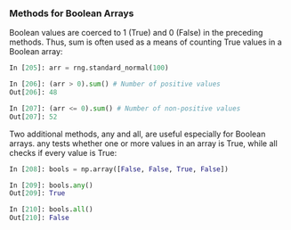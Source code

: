 ### Methods for Boolean Arrays
Boolean values are coerced to 1 (True) and 0 (False) in the preceding methods. Thus,
sum is often used as a means of counting True values in a Boolean array:
```python
In [205]: arr = rng.standard_normal(100)

In [206]: (arr > 0).sum() # Number of positive values
Out[206]: 48

In [207]: (arr <= 0).sum() # Number of non-positive values
Out[207]: 52
```


Two additional methods, any and all, are useful especially for Boolean arrays. any
tests whether one or more values in an array is True, while all checks if every value is
True:
```python
In [208]: bools = np.array([False, False, True, False])

In [209]: bools.any()
Out[209]: True

In [210]: bools.all()
Out[210]: False
```
